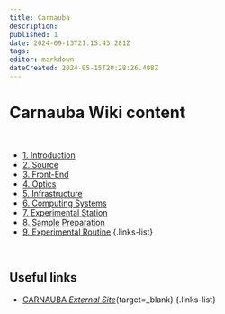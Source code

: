 ```yaml
---
title: Carnauba
description: 
published: 1
date: 2024-09-13T21:15:43.281Z
tags: 
editor: markdown
dateCreated: 2024-05-15T20:28:26.408Z
---
```


# Carnauba Wiki content

<br>

- [1. Introduction](/Beamlines/Carnauba/cnb_intro)
- [2. Source](/Beamlines/Carnauba/cnb_source)
- [3. Front-End](/Beamlines/Carnauba/cnb_frontend)
- [4. Optics](/Beamlines/Carnauba/cnb_optics)
- [5. Infrastructure](/Beamlines/Carnauba/cnb_infra)
- [6. Computing Systems](/Beamlines/Carnauba/cnb_comp_systems)
- [7. Experimental Station](/Beamlines/Carnauba/cnb_exp_station)
- [8. Sample Preparation](/Beamlines/Carnauba/cnb_sample_prep)
- [9. Experimental Routine](/Beamlines/Carnauba/cnb_exp_routine)
{.links-list}

<br>

## Useful links

- [CARNAUBA *External Site*](https://lnls.cnpem.br/grupos/carnauba){target=_blank}
{.links-list}